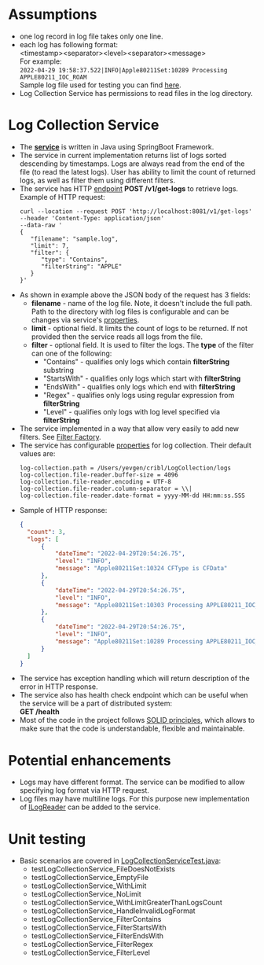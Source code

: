 # Assumptions
- one log record in log file takes only one line.
- each log has following format:\
  \<timestamp>\<separator>\<level>\<separator>\<message>\
  For example:\
  ```2022-04-29 19:58:37.522|INFO|Apple80211Set:10289 Processing APPLE80211_IOC_ROAM```\
  Sample log file used for testing you can find [here](https://github.com/yevgenlisovenko/LogCollection/blob/dev/logs/sample.log).
- Log Collection Service has permissions to read files in the log directory.

# Log Collection Service
- The **[service](https://github.com/yevgenlisovenko/LogCollection/tree/dev/log-collection-service)** is written in Java using SpringBoot Framework.
- The service in current implementation returns list of logs sorted descending by timestamps. Logs are always read from the end of the file (to read the latest logs). User has ability to limit the count of returned logs, as well as filter them using different filters.
- The service has HTTP [endpoint](https://github.com/yevgenlisovenko/LogCollection/blob/dev/log-collection-service/src/main/java/com/yevgen/logcollection/api/LogCollectionController.java) **POST /v1/get-logs** to retrieve logs.\
  Example of HTTP request:
  ```
  curl --location --request POST 'http://localhost:8081/v1/get-logs'
  --header 'Content-Type: application/json'
  --data-raw '
  {
     "filename": "sample.log",
     "limit": 7,
     "filter": {
        "type": "Contains",
        "filterString": "APPLE"
     }
  }'
  ```
- As shown in example above the JSON body of the request has 3 fields:
    - **filename** - name of the log file. Note, it doesn't include the full path. Path to the directory with log files is configurable and can be changes via service's [properties](https://github.com/yevgenlisovenko/LogCollection/blob/dev/log-collection-service/src/main/resources/application.properties).
    - **limit** - optional field. It limits the count of logs to be returned. If not provided then the service reads all logs from the file.
    - **filter** - optional field. It is used to filter the logs. The **type** of the filter can one of the following:
        - "Contains" - qualifies only logs which contain **filterString** substring
        - "StartsWith" - qualifies only logs which start with **filterString**
        - "EndsWith" - qualifies only logs which end with **filterString**
        - "Regex" - qualifies only logs using regular expression from **filterString**
        - "Level" - qualifies only logs with log level specified via **filterString**
- The service implemented in a way that allow very easily to add new filters. See [Filter Factory](https://github.com/yevgenlisovenko/LogCollection/blob/dev/log-collection-service/src/main/java/com/yevgen/logcollection/filtering/FilterFactory.java).
- The service has configurable [properties](https://github.com/yevgenlisovenko/LogCollection/blob/dev/log-collection-service/src/main/resources/application.properties) for log collection. Their default values are:
  ```
  log-collection.path = /Users/yevgen/cribl/LogCollection/logs
  log-collection.file-reader.buffer-size = 4096
  log-collection.file-reader.encoding = UTF-8
  log-collection.file-reader.column-separator = \\|
  log-collection.file-reader.date-format = yyyy-MM-dd HH:mm:ss.SSS
  ```
- Sample of HTTP response:
  ```json
  {
    "count": 3,
    "logs": [
        {
            "dateTime": "2022-04-29T20:54:26.75",
            "level": "INFO",
            "message": "Apple80211Set:10324 CFType is CFData"
        },
        {
            "dateTime": "2022-04-29T20:54:26.75",
            "level": "INFO",
            "message": "Apple80211Set:10303 Processing APPLE80211_IOC_ROAM dataRef:0x7f9f61ad8ad0"
        },
        {
            "dateTime": "2022-04-29T20:54:26.75",
            "level": "INFO",
            "message": "Apple80211Set:10289 Processing APPLE80211_IOC_ROAM"
        }
    ]
  }
  ```
- The service has exception handling which will return description of the error in HTTP response.
- The service also has health check endpoint which can be useful when the service will be a part of distributed system:\
  **GET /health**
- Most of the code in the project follows [SOLID principles](https://en.wikipedia.org/wiki/SOLID), which allows to make sure that the code is understandable, flexible and maintainable.
  
# Potential enhancements
- Logs may have different format. The service can be modified to allow specifying log format via HTTP request.
- Log files may have multiline logs. For this purpose new implementation of [ILogReader](https://github.com/yevgenlisovenko/LogCollection/blob/dev/log-collection-service/src/main/java/com/yevgen/logcollection/io/logReader/ILogReader.java) can be added to the service.

# Unit testing
- Basic scenarios are covered in [LogCollectionServiceTest.java](https://github.com/yevgenlisovenko/LogCollection/blob/dev/log-collection-service/src/test/java/com/yevgen/logcollection/service/LogCollectionServiceTest.java):
    - testLogCollectionService_FileDoesNotExists
    - testLogCollectionService_EmptyFile
    - testLogCollectionService_WithLimit
    - testLogCollectionService_NoLimit
    - testLogCollectionService_WithLimitGreaterThanLogsCount
    - testLogCollectionService_HandleInvalidLogFormat
    - testLogCollectionService_FilterContains
    - testLogCollectionService_FilterStartsWith
    - testLogCollectionService_FilterEndsWith
    - testLogCollectionService_FilterRegex
    - testLogCollectionService_FilterLevel
